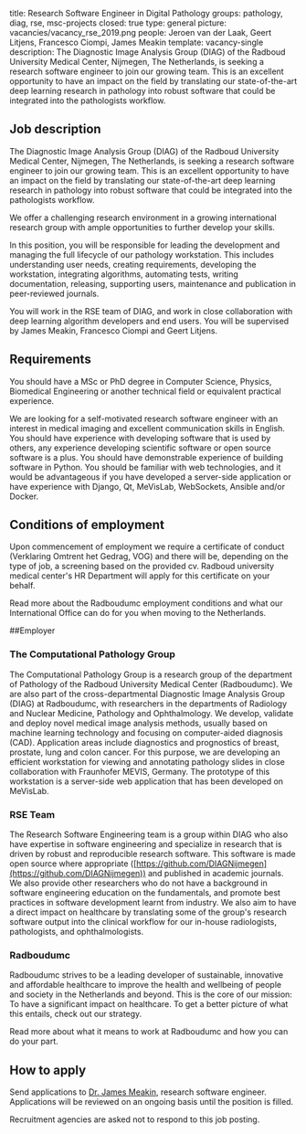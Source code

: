 title: Research Software Engineer in Digital Pathology
groups: pathology, diag, rse, msc-projects
closed: true
type: general
picture: vacancies/vacancy_rse_2019.png
people: Jeroen van der Laak, Geert Litjens, Francesco Ciompi, James Meakin
template: vacancy-single
description: The Diagnostic Image Analysis Group (DIAG) of the Radboud University Medical Center, Nijmegen, The Netherlands, is seeking a research software engineer to join our growing team. This is an excellent opportunity to have an impact on the field by translating our state-of-the-art deep learning research in pathology into robust software that could be integrated into the pathologists workflow.

## Job description

The Diagnostic Image Analysis Group (DIAG) of the Radboud University Medical Center, Nijmegen, The Netherlands, is seeking a research software engineer to join our growing team. This is an excellent opportunity to have an impact on the field by translating our state-of-the-art deep learning research in pathology into robust software that could be integrated into the pathologists workflow.

We offer a challenging research environment in a growing international research group with ample opportunities to further develop your skills.

In this position, you will be responsible for leading the development and managing the full lifecycle of our pathology workstation. This includes understanding user needs, creating requirements, developing the workstation, integrating algorithms, automating tests, writing documentation, releasing, supporting users, maintenance and publication in peer-reviewed journals.

You will work in the RSE team of DIAG, and work in close collaboration with deep learning algorithm developers and end users. You will be supervised by James Meakin, Francesco Ciompi and Geert Litjens.

## Requirements

You should have a MSc or PhD degree in Computer Science, Physics, Biomedical Engineering or another technical field or equivalent practical experience.

We are looking for a self-motivated research software engineer with an interest in medical imaging and excellent communication skills in English. You should have experience with developing software that is used by others, any experience developing scientific software or open source software is a plus. You should have demonstrable experience of building software in Python. You should be familiar with web technologies, and it would be advantageous if you have developed a server-side application or have experience with Django, Qt, MeVisLab, WebSockets, Ansible and/or Docker.

## Conditions of employment

Upon commencement of employment we require a certificate of conduct (Verklaring Omtrent het Gedrag, VOG) and there will be, depending on the type of job, a screening based on the provided cv. Radboud university medical center's HR Department will apply for this certificate on your behalf.

Read more about the Radboudumc employment conditions and what our International Office can do for you when moving to the Netherlands.

##Employer

### The Computational Pathology Group
The Computational Pathology Group is a research group of the department of Pathology of the Radboud University Medical Center (Radboudumc). We are also part of the cross-departmental Diagnostic Image Analysis Group (DIAG) at Radboudumc, with researchers in the departments of Radiology and Nuclear Medicine, Pathology and Ophthalmology. We develop, validate and deploy novel medical image analysis methods, usually based on machine learning technology and focusing on computer-aided diagnosis (CAD). Application areas include diagnostics and prognostics of breast, prostate, lung and colon cancer. For this purpose, we are developing an efficient workstation for viewing and annotating pathology slides in close collaboration with Fraunhofer MEVIS, Germany. The prototype of this workstation is a server-side web application that has been developed on MeVisLab.


### RSE Team
The Research Software Engineering team is a group within DIAG who also have expertise in software engineering and specialize in research that is driven by robust and reproducible research software. This software is made open source where appropriate ([https://github.com/DIAGNijmegen](https://github.com/DIAGNijmegen)) and published in academic journals. We also provide other researchers who do not have a background in software engineering education on the fundamentals, and promote best practices in software development learnt from industry. We also aim to have a direct impact on healthcare by translating some of the group's research software output into the clinical workflow for our in-house radiologists, pathologists, and ophthalmologists.


### Radboudumc
Radboudumc strives to be a leading developer of sustainable, innovative and affordable healthcare to improve the health and wellbeing of people and society in the Netherlands and beyond. This is the core of our mission: To have a significant impact on healthcare. To get a better picture of what this entails, check out our strategy.

Read more about what it means to work at Radboudumc and how you can do your part.

## How to apply
Send applications to [Dr. James Meakin](https://www.radboudumc.nl/en/vacancies/65321-research-software-engineer-in-digital-pathology), research software engineer. Applications will be reviewed on an ongoing basis until the position is filled.

Recruitment agencies are asked not to respond to this job posting.
